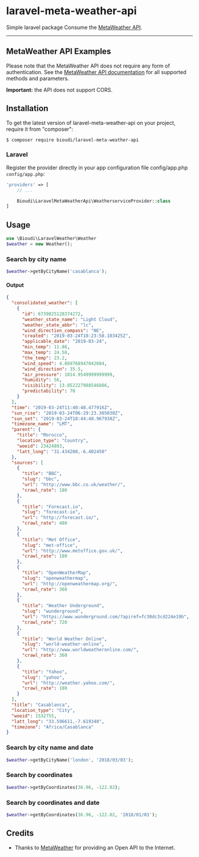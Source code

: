 # laravel-meta-weather-api
Simple laravel package Consume the [MetaWeather  API](https://www.metaweather.com/api/).

---
## MetaWeather API Examples
Please note that the MetaWeather API does not require any form of authentication. See the [MetaWeather API documentation](https://www.metaweather.com/api/) for all supported methods and parameters.

**Important:** the API does not support CORS.
## Installation

To get the latest version of laravel-meta-weather-api on your project, require it from "composer":

	$ composer require bioudi/laravel-meta-weather-api
	
### Laravel

Register the provider directly in your app configuration file config/app.php `config/app.php`:

```php
'providers' => [
	// ...

	Bioudi\LaravelMetaWeatherApi\WeatherserviceProvider::class
]
```
## Usage
```php
use \Bioudi\LaravelWeather\Weather
$weather = new Weather();
```
### Search by city name
```php
$weather->getByCityName('casablanca');
```
#### Output
```json
{
  "consolidated_weather": [
    {
      "id": 6739825128374272,
      "weather_state_name": "Light Cloud",
      "weather_state_abbr": "lc",
      "wind_direction_compass": "NE",
      "created": "2019-03-24T10:23:58.103425Z",
      "applicable_date": "2019-03-24",
      "min_temp": 11.86,
      "max_temp": 24.58,
      "the_temp": 23.2,
      "wind_speed": 4.869768947042604,
      "wind_direction": 35.5,
      "air_pressure": 1014.9549999999999,
      "humidity": 56,
      "visibility": 13.852227988546886,
      "predictability": 70
    }
  ],
  "time": "2019-03-24T11:40:48.477916Z",
  "sun_rise": "2019-03-24T06:29:23.305030Z",
  "sun_set": "2019-03-24T18:44:48.967938Z",
  "timezone_name": "LMT",
  "parent": {
    "title": "Morocco",
    "location_type": "Country",
    "woeid": 23424893,
    "latt_long": "31.434200,-6.402450"
  },
  "sources": [
    {
      "title": "BBC",
      "slug": "bbc",
      "url": "http://www.bbc.co.uk/weather/",
      "crawl_rate": 180
    },
    {
      "title": "Forecast.io",
      "slug": "forecast-io",
      "url": "http://forecast.io/",
      "crawl_rate": 480
    },
    {
      "title": "Met Office",
      "slug": "met-office",
      "url": "http://www.metoffice.gov.uk/",
      "crawl_rate": 180
    },
    {
      "title": "OpenWeatherMap",
      "slug": "openweathermap",
      "url": "http://openweathermap.org/",
      "crawl_rate": 360
    },
    {
      "title": "Weather Underground",
      "slug": "wunderground",
      "url": "https://www.wunderground.com/?apiref=fc30dc3cd224e19b",
      "crawl_rate": 720
    },
    {
      "title": "World Weather Online",
      "slug": "world-weather-online",
      "url": "http://www.worldweatheronline.com/",
      "crawl_rate": 360
    },
    {
      "title": "Yahoo",
      "slug": "yahoo",
      "url": "http://weather.yahoo.com/",
      "crawl_rate": 180
    }
  ],
  "title": "Casablanca",
  "location_type": "City",
  "woeid": 1532755,
  "latt_long": "33.596611,-7.619340",
  "timezone": "Africa/Casablanca"
}
```
### Search by city name and date
```php
$weather->getByCityName('london', '2018/03/03');
```
### Search by coordinates
```php
$weather->getByCoordinates(36.96, -122.02);
```
### Search by coordinates and date
```php
$weather->getByCoordinates(36.96, -122.02, '2018/01/01');
```
## Credits
- Thanks to [MetaWeather](https://www.metaweather.com/) for providing an Open API to the Internet.


